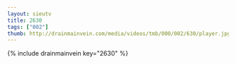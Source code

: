 ```yaml
--- 
layout: sieutv
title: 2630
tags: ["002"]
thumb: http://drainmainvein.com/media/videos/tmb/000/002/630/player.jpg
---
```

{% include drainmainvein key="2630" %} 
